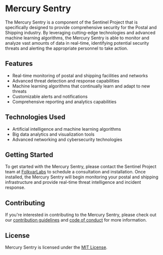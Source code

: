 # Mercury Sentry

The Mercury Sentry is a component of the Sentinel Project that is specifically designed to provide comprehensive security for the Postal and Shipping industry. By leveraging cutting-edge technologies and advanced machine learning algorithms, the Mercury Sentry is able to monitor and analyze vast amounts of data in real-time, identifying potential security threats and alerting the appropriate personnel to take action.

## Features

- Real-time monitoring of postal and shipping facilities and networks
- Advanced threat detection and response capabilities
- Machine learning algorithms that continually learn and adapt to new threats
- Customizable alerts and notifications
- Comprehensive reporting and analytics capabilities

## Technologies Used

- Artificial intelligence and machine learning algorithms
- Big data analytics and visualization tools
- Advanced networking and cybersecurity technologies

## Getting Started

To get started with the Mercury Sentry, please contact the Sentinel Project team at [FolkvarLabs]() to schedule a consultation and installation. Once installed, the Mercury Sentry will begin monitoring your postal and shipping infrastructure and provide real-time threat intelligence and incident response.

## Contributing

If you're interested in contributing to the Mercury Sentry, please check out our [contribution guidelines]() and [code of conduct]() for more information.

## License

Mercury Sentry is licensed under the [MIT License]().
